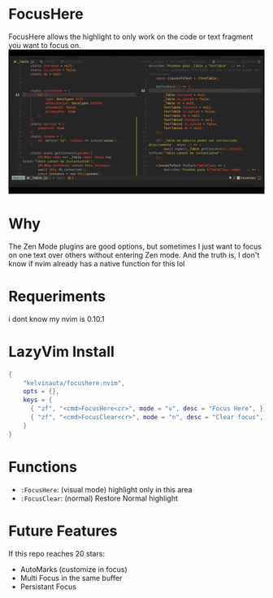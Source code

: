 # FocusHere
FocusHere allows the highlight to only work on the code or text fragment you want to focus on.
![Demo FocusHere](demo.gif)
# Why
The Zen Mode plugins are good options, but sometimes I just want to focus on one text over others without entering Zen mode.
And the truth is, I don't know if nvim already has a native function for this lol

# Requeriments
i dont know my nvim is 0.10.1

# LazyVim Install
```lua
{
    "kelvinauta/focushere.nvim",
    opts = {},
    keys = {
      { "zf", "<cmd>FocusHere<cr>", mode = "v", desc = "Focus Here", },
      { "zf", "<cmd>FocusClear<cr>", mode = "n", desc = "Clear focus", },
    }
}
```
# Functions
- `:FocusHere`: (visual mode) highlight only in this area 
- `:FocusClear`: (normal) Restore Normal highlight

# Future Features
If this repo reaches 20 stars:
- AutoMarks (customize in focus)
- Multi Focus in the same buffer
- Persistant Focus
